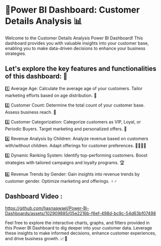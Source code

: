 # 📄Power BI Dashboard: Customer Details Analysis 📊
Welcome to the Customer Details Analysis Power BI Dashboard! This dashboard provides you with valuable insights into your customer base, enabling you to make data-driven decisions to enhance your business strategies.

## Let's explore the key features and functionalities of this dashboard: 🚀

1️⃣ Average Age: Calculate the average age of your customers. Tailor marketing efforts based on age distribution. 🎂

2️⃣ Customer Count: Determine the total count of your customer base. Assess business reach. 🙌

3️⃣ Customer Categorization: Categorize customers as VIP, Loyal, or Periodic Buyers. Target marketing and personalized offers. 🎯

4️⃣ Revenue Analysis by Children: Analyze revenue based on customers with/without children. Adapt offerings for customer preferences. 👨‍👩‍👧‍👦

5️⃣ Dynamic Ranking System: Identify top-performing customers. Boost strategies with tailored campaigns and loyalty programs. 🏆

6️⃣ Revenue Trends by Gender: Gain insights into revenue trends by customer gender. Optimize marketing and offerings. ♀️♂️

## Dashboard Video :



https://github.com/hasnaawael/Power-Bi-Dashboards/assets/102909885/05e2216b-f6ef-498d-bc9c-54d63bf07498


Feel free to explore the interactive charts, graphs, and filters provided in this Power BI Dashboard to dig deeper into your customer data. 
Leverage these insights to make informed decisions, enhance customer experiences, and drive business growth. 📈💼
